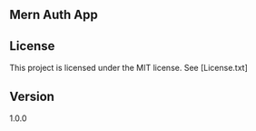 ## Mern Auth App

## License
This project is licensed under the MIT license. See [License.txt]

## Version 
1.0.0